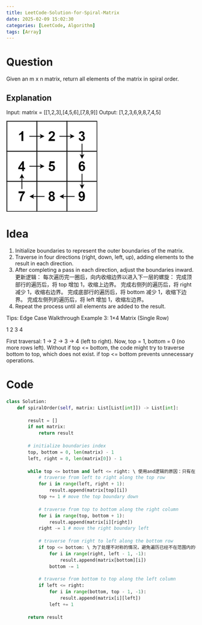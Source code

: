 ```yaml
---
title: LeetCode-Solution-for-Spiral-Matrix
date: 2025-02-09 15:02:30
categories: [LeetCode, Algorithm]
tags: [Array]
---
```


# Question

Given an m x n matrix, return all elements of the matrix in spiral order.

## Explanation

Input: matrix = [[1,2,3],[4,5,6],[7,8,9]]
Output: [1,2,3,6,9,8,7,4,5]

![Local image](./images/54_1.png "Spiral Matrix")

# Idea

1. Initialize boundaries to represent the outer boundaries of the matrix.
2. Traverse in four directions (right, down, left, up), adding elements to the result in each direction.
3. After completing a pass in each direction, adjust the boundaries inward.
   更新逻辑： 每次遍历完一圈后，向内收缩边界以进入下一层的螺旋：
   完成顶部行的遍历后，将 top 增加 1，收缩上边界。
   完成右侧列的遍历后，将 right 减少 1，收缩右边界。
   完成底部行的遍历后，将 bottom 减少 1，收缩下边界。
   完成左侧列的遍历后，将 left 增加 1，收缩左边界。
4. Repeat the process until all elements are added to the result.

Tips:
Edge Case Walkthrough
Example 3: 1×4 Matrix (Single Row)

1 2 3 4

First traversal: 1 → 2 → 3 → 4 (left to right).
Now, top = 1, bottom = 0 (no more rows left).
Without if top <= bottom, the code might try to traverse bottom to top, which does not exist.
if top <= bottom prevents unnecessary operations.

# Code

```python
class Solution:
    def spiralOrder(self, matrix: List[List[int]]) -> List[int]:

        result = []
        if not matrix:
            return result

        # initialize boundaries index
        top, bottom = 0, len(matrix) - 1
        left, right = 0, len(matrix[0]) - 1

        while top <= bottom and left <= right: \ 使用and逻辑的原因：只有在 top <= bottom 且 left <= right 时，我们才有一个有效的矩形区域（即还有行和列未被遍历），可以继续进行螺旋遍历。
            # traverse from left to right along the top row
            for i in range(left, right + 1):
                result.append(matrix[top][i])
            top += 1 # move the top boundary down

            # traverse from top to bottom along the right column
            for i in range(top, bottom + 1):
                result.append(matrix[i][right])
            right -= 1 # move the right boundary left

            # traverse from right to left along the bottom row
            if top <= bottom: \ 为了处理不对称的情况，避免遍历已经不在范围内的行或列，导致重复添加元素或访问超出矩阵范围的元素
                for i in range(right, left - 1, -1):
                    result.append(matrix[bottom][i])
                bottom -= 1

            # traverse from bottom to top along the left column
            if left <= right:
                for i in range(bottom, top - 1, -1):
                    result.append(matrix[i][left])
                left += 1

        return result



```
